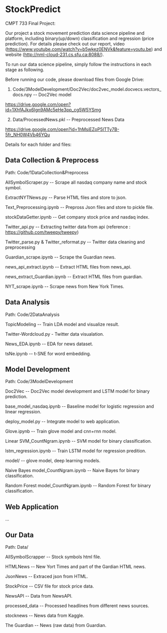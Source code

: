 # StockPredict

CMPT 733 Final Project: 

Our project a stock movement prediction data science pipeline and platform, including binary(up/down) classification and regression (price prediction). For details please check out our report, video (https://www.youtube.com/watch?v=b5wkez0ENVk&feature=youtu.be) and website (http://nml-cloud-231.cs.sfu.ca:8088/).

To run our data science pipeline, simply follow the instructions in each stage as following.

Before running our code, please download files from Google Drive:

1. Code/3ModelDevelopment/Doc2Vec/doc2vec_model.docvecs.vectors_docs.npy -- Doc2Vec model

https://drive.google.com/open?id=1XhfAJkx6Ign9AMc5eHe3pp_cg5W5YSmg

2. Data/ProcessedNews.pkl -- Preprocessed News Data

https://drive.google.com/open?id=1hMsiEZoP5ITTy7B-5fr_NH0W4Vb46YQu

Details for each folder and files:

## Data Collection & Preprocess

Path: Code/1DataCollection&Preprocess

AllSymbolScraper.py -- Scrape all nasdaq company name and stock symbol.

ExtractNYTNews.py -- Parse HTML files and store to json.

Text_Preprocessing.ipynb -- Prepross Json files and store to pickle file.

stockDataGetter.ipynb -- Get company stock price and nasdaq index.

Twitter_api.py -- Extracting twitter data from api (reference : https://github.com/tweepy/tweepy)

Twitter_parse.py & Twitter_reformat.py -- Twitter data cleaning and preprocessing

Guardian_scrape.ipynb -- Scrape the Guardian news.

news_api_extract.ipynb -- Extract HTML files from news_api.

news_extract_Guardian.ipynb -- Extract HTML files from guardian.

NYT_scrape.ipynb -- Scrape news from New York Times.

## Data Analysis

Path: Code/2DataAnalysis

TopicModeling -- Train LDA model and visualize result.

Twitter-Wordcloud.py - Twitter data visualation.

News_EDA.ipynb -- EDA for news dataset.

tsNe.ipynb -- t-SNE for word embedding.

## Model Development

Path: Code/3ModelDevelopment

Doc2Vec -- Doc2Vec model development and LSTM model for binary prediction.

base_model_nasdaq.ipynb -- Baseline model for logistic regression and linear regression.

deploy_model.py -- Integrate model to web application.

Glove.ipynb -- Train glove model and cnn+rnn model.

Linear SVM_CountNgram.ipynb -- SVM model for binary classification.

lstm_regression.ipynb -- Train LSTM model for regression predition.

model/ -- glove model, deep learning models.

Naive Bayes model_CountNgram.ipynb -- Naive Bayes for binary classification.

Random Forest model_CountNgram.ipynb -- Random Forest for binary classification.

## Web Application

...

## Our Data

Path: Data/

AllSymbolScrapper -- Stock symbols html file.

HTMLNews -- New Yort Times and part of the Gardian HTML news.

JsonNews -- Extraced json from HTML.

StockPrice -- CSV file for stock price data.

NewsAPI -- Data from NewsAPI.

processed_data -- Processed headlines from different news sources.

stocknews -- News data from Kaggle.

The Guardian -- News (raw data) from Guardian.
